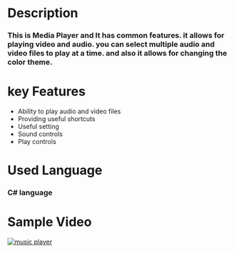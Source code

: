 
# Description 
 ### This is Media Player and It has common features. it allows for playing video and audio. you can select multiple audio and video files to play at a time. and also it allows for changing the color theme. 

# key Features
 - Ability to play audio and video files
 - Providing useful shortcuts 
 - Useful setting
 - Sound controls
 - Play controls

# Used Language
   ### C# language

# Sample Video

[![music player](https://user-images.githubusercontent.com/69710141/167582404-1348d2c3-3ba6-4e0c-a4b2-78c701ab4c64.png)](https://vimeo.com/435541184)
